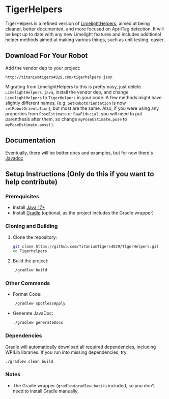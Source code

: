 # TigerHelpers

TigerHelpers is a refined version of [LimelightHelpers](https://github.com/LimelightVision/limelightlib-wpijava), aimed at being cleaner, better documented, and more focused on AprilTag detection. It will be kept up to date with any new Limelight features and includes additional helper methods aimed at making various things, such as unit testing, easier.

## Download For Your Robot

Add the vendor dep to your project: 
```
http://titaniumtigers4829.com/tigerhelpers.json
```
Migrating from LimelightHelpers to this is pretty easy, just delete `LimelightHelpers.java`, install the vendor dep, and change `LimelightHelpers` to `TigerHelpers` in your code. A few methods might have slightly different names, (e.g. `SetRobotOrientation` is now `setRobotOrientation`), but most are the same. Also, if you were using any properties from `PoseEstimate` or `RawFiducial`, you will need to put parenthesis after them, so change `myPoseEstimate.pose` to `myPoseEstimate.pose()`.  

## Documentation

Eventually, there will be better docs and examples, but for now there's [Javadoc](http://titaniumtigers4829.com/TigerHelpers/com/titaniumtigers4829/package-summary.html)

## Setup Instructions (Only do this if you want to help contribute)

### Prerequisites
- Install [Java 17+](https://adoptium.net/)
- Install [Gradle](https://gradle.org/) (optional, as the project includes the Gradle wrapper)

### Cloning and Building
1. Clone the repository:
   ```sh
   git clone https://github.com/TitaniumTigers4829/TigerHelpers.git
   cd TigerHelpers
   ```
2. Build the project:
   ```sh
   ./gradlew build
   ```
### Other Commands
- Format Code:
   ```sh
   ./gradlew spotlessApply
   ```
- Generate JavaDoc:
   ```sh
   ./gradlew generateDocs
   ```

### Dependencies
Gradle will automatically download all required dependencies, including WPILib libraries. If you run into missing dependencies, try:
```sh
./gradlew clean build
```

### Notes
- The Gradle wrapper (`gradlew`/`gradlew.bat`) is included, so you don't need to install Gradle manually.
